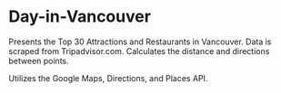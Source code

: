 # Day-in-Vancouver

Presents the Top 30 Attractions and Restaurants in Vancouver. Data is scraped from Tripadvisor.com. Calculates the distance and directions between points.

Utilizes the Google Maps, Directions, and Places API. 
